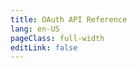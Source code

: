 ```yaml
---
title: OAuth API Reference
lang: en-US
pageClass: full-width
editLink: false
---
```


<ClientOnly><ApiDocWrapper src="api/oauth/oauth.yaml"></ApiDocWrapper></ClientOnly>
